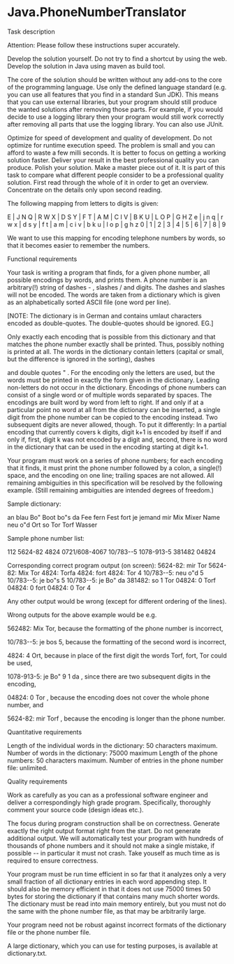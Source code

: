 # Java.PhoneNumberTranslator
Task description

Attention: Please follow these instructions super accurately.

Develop the solution yourself. Do not try to find a shortcut by using the web.
Develop the solution in Java using maven as build tool.

The core of the solution should be written without any add-ons to the core of the programming language. Use only the defined language standard (e.g. you can use all features that you find in a standard Sun JDK). This means that you can use external libraries, but your program should still produce the wanted solutions after removing those parts. For example, if you would decide to use a logging library then your program would still work correctly after removing all parts that use the logging library. You can also use JUnit.

Optimize for speed of development and quality of development. Do not optimize for runtime execution speed. The problem is small and you can afford to waste a few milli seconds. It is better to focus on getting a working solution faster.
Deliver your result in the best professional quality you can produce. Polish your solution. Make a master piece out of it. It is part of this task to compare what different people consider to be a professional quality solution.
First read through the whole of it in order to get an overview. Concentrate on the details only upon second reading.

The following mapping from letters to digits is given:

E | J N Q | R W X | D S Y | F T | A M | C I V | B K U | L O P | G H Z e | j n q | r w x | d s y | f t | a m | c i v | b k u | l o p | g h z 0 | 1 | 2 | 3 | 4 | 5 | 6 | 7 | 8 | 9

We want to use this mapping for encoding telephone numbers by words, so that it becomes easier to remember the numbers.

Functional requirements

Your task is writing a program that finds, for a given phone number, all possible encodings by words, and prints them. A phone number is an arbitrary(!) string of dashes - , slashes / and digits. The dashes and slashes will not be encoded. The words are taken from a dictionary which is given as an alphabetically sorted ASCII file (one word per line).

[NOTE: The dictionary is in German and contains umlaut characters encoded as double-quotes. The double-quotes should be ignored. EG.]

Only exactly each encoding that is possible from this dictionary and that matches the phone number exactly shall be printed. Thus, possibly nothing is printed at all. The words in the dictionary contain letters (capital or small, but the difference is ignored in the sorting), dashes

and double quotes " . For the encoding only the letters are used, but the words must be printed in exactly the form given in the dictionary. Leading non-letters do not occur in the dictionary.
Encodings of phone numbers can consist of a single word or of multiple words separated by spaces. The encodings are built word by word from left to right. If and only if at a particular point no word at all from the dictionary can be inserted, a single digit from the phone number can be copied to the encoding instead. Two subsequent digits are never allowed, though. To put it differently: In a partial encoding that currently covers k digits, digit k+1 is encoded by itself if and only if, first, digit k was not encoded by a digit and, second, there is no word in the dictionary that can be used in the encoding starting at digit k+1.

Your program must work on a series of phone numbers; for each encoding that it finds, it must print the phone number followed by a colon, a single(!) space, and the encoding on one line; trailing spaces are not allowed. All remaining ambiguities in this specification will be resolved by the following example. (Still remaining ambiguities are intended degrees of freedom.)

Sample dictionary:

an blau Bo" Boot bo"s da Fee fern Fest fort je jemand mir Mix Mixer Name neu o"d Ort so Tor Torf Wasser

Sample phone number list:

112 5624-82 4824 0721/608-4067 10/783--5 1078-913-5 381482 04824

Corresponding correct program output (on screen): 5624-82: mir Tor 5624-82: Mix Tor 4824: Torfa 4824: fort 4824: Tor 4 10/783--5: neu o"d 5 10/783--5: je bo"s 5 10/783--5: je Bo" da 381482: so 1 Tor 04824: 0 Torf 04824: 0 fort 04824: 0 Tor 4

Any other output would be wrong (except for different ordering of the lines).

Wrong outputs for the above example would be e.g.

562482: Mix Tor, because the formatting of the phone number is incorrect,

10/783--5: je bos 5, because the formatting of the second word is incorrect,

4824: 4 Ort, because in place of the first digit the words Torf, fort, Tor could be used,

1078-913-5: je Bo" 9 1 da , since there are two subsequent digits in the encoding,

04824: 0 Tor , because the encoding does not cover the whole phone number, and

5624-82: mir Torf , because the encoding is longer than the phone number.

Quantitative requirements

Length of the individual words in the dictionary: 50 characters maximum. Number of words in the dictionary: 75000 maximum Length of the phone numbers: 50 characters maximum. Number of entries in the phone number file: unlimited.

Quality requirements

Work as carefully as you can as a professional software engineer and deliver a correspondingly high grade program. Specifically, thoroughly comment your source code (design ideas etc.).

The focus during program construction shall be on correctness. Generate exactly the right output format right from the start. Do not generate additional output. We will automatically test your program with hundreds of thousands of phone numbers and it should not make a single mistake, if possible -- in particular it must not crash. Take youself as much time as is required to ensure correctness.

Your program must be run time efficient in so far that it analyzes only a very small fraction of all dictionary entries in each word appending step. It should also be memory efficient in that it does not use 75000 times 50 bytes for storing the dictionary if that contains many much shorter words. The dictionary must be read into main memory entirely, but you must not do the same with the phone number file, as that may be arbitrarily large.

Your program need not be robust against incorrect formats of the dictionary file or the phone number file.

A large dictionary, which you can use for testing purposes, is available at dictionary.txt.
